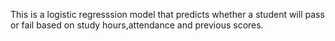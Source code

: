 This is a logistic regresssion model that predicts whether a student will 
pass or fail based on study hours,attendance and previous scores.